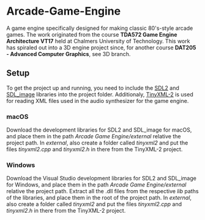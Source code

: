 # Arcade-Game-Engine
A game engine specifically designed for making classic 80's-style arcade games. The work originated from the course **TDA572 Game Engine Architecture VT17** held at Chalmers University of Technology. This work has spiraled out into a 3D engine project since, for another course **DAT205 - Advanced Computer Graphics**, see 3D branch.

## Setup
To get the project up and running, you need to include the [SDL2](https://www.libsdl.org/download-2.0.php) and [SDL_image](https://www.libsdl.org/projects/SDL_image/) libraries into the project folder. Additionaly, [TinyXML-2](https://github.com/leethomason/tinyxml2) is used for reading XML files used in the audio synthesizer for the game engine.

### macOS
Download the development libraries for SDL2 and SDL_image for macOS, and place them in the path *Arcade Game Engine/external* relative the project path. In *external*, also create a folder called *tinyxml2* and put the files *tinyxml2.cpp* and *tinyxml2.h* in there from the TinyXML-2 project.

### Windows
Download the Visual Studio development libraries for SDL2 and SDL_image for Windows, and place them in the path *Arcade Game Engine/external* relative the project path. Extract all the .dll files from the respective *lib* paths of the libraries, and place them in the root of the project path. In *external*, also create a folder called *tinyxml2* and put the files *tinyxml2.cpp* and *tinyxml2.h* in there from the TinyXML-2 project.
